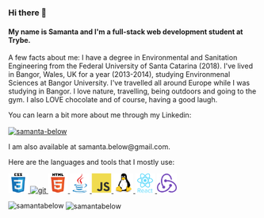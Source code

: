 ### Hi there 👋

#### My name is Samanta and I'm a full-stack web development student at Trybe.

A few facts about me:
I have a degree in Environmental and Sanitation Engineering from the Federal University of Santa Catarina (2018).
I've lived in Bangor, Wales, UK for a year (2013-2014), studying Environmenal Sciences at Bangor University.
I've travelled all around Europe while I was studying in Bangor.
I love nature, travelling, being outdoors and going to the gym.
I also LOVE chocolate and of course, having a good laugh.

You can learn a bit more about me through my Linkedin:
<p align="left">
<a href="https://linkedin.com/in/samanta-below" target="blank"><img align="center" src="https://cdn.jsdelivr.net/npm/simple-icons@3.0.1/icons/linkedin.svg" alt="samanta-below" height="30" width="40" /></a>
</p>
I am also available at samanta.below@gmail.com.

Here are the languages and tools that I mostly use:
<p align="left"> <a href="https://www.w3schools.com/css/" target="_blank"> <img src="https://raw.githubusercontent.com/devicons/devicon/master/icons/css3/css3-original-wordmark.svg" alt="css3" width="40" height="40"/> </a> <a href="https://git-scm.com/" target="_blank"> <img src="https://www.vectorlogo.zone/logos/git-scm/git-scm-icon.svg" alt="git" width="40" height="40"/> </a> <a href="https://www.w3.org/html/" target="_blank"> <img src="https://raw.githubusercontent.com/devicons/devicon/master/icons/html5/html5-original-wordmark.svg" alt="html5" width="40" height="40"/> </a> <a href="https://www.java.com" target="_blank"> <img src="https://raw.githubusercontent.com/devicons/devicon/master/icons/java/java-original.svg" alt="java" width="40" height="40"/> </a> <a href="https://developer.mozilla.org/en-US/docs/Web/JavaScript" target="_blank"> <img src="https://raw.githubusercontent.com/devicons/devicon/master/icons/javascript/javascript-original.svg" alt="javascript" width="40" height="40"/> </a> <a href="https://www.linux.org/" target="_blank"> <img src="https://raw.githubusercontent.com/devicons/devicon/master/icons/linux/linux-original.svg" alt="linux" width="40" height="40"/> </a> <a href="https://reactjs.org/" target="_blank"> <img src="https://raw.githubusercontent.com/devicons/devicon/master/icons/react/react-original-wordmark.svg" alt="react" width="40" height="40"/> </a> <a href="https://redux.js.org" target="_blank"> <img src="https://raw.githubusercontent.com/devicons/devicon/master/icons/redux/redux-original.svg" alt="redux" width="40" height="40"/> </a> </p>

<p><img align="left" src="https://github-readme-stats.vercel.app/api/top-langs?username=samantabelow&show_icons=true&locale=en&layout=compact" alt="samantabelow" /></p>

<p>&nbsp;<img align="center" src="https://github-readme-stats.vercel.app/api?username=samantabelow&show_icons=true&locale=en" alt="samantabelow" /></p>
